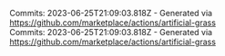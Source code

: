 Commits: 2023-06-25T21:09:03.818Z - Generated via https://github.com/marketplace/actions/artificial-grass
<br>
Commits: 2023-06-25T21:09:03.818Z - Generated via https://github.com/marketplace/actions/artificial-grass
<br>

